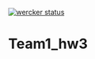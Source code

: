 [![wercker status](https://app.wercker.com/status/c7ecbe4dc70bf9de8761dc59b061f1f4/m "wercker status")](https://app.wercker.com/project/bykey/c7ecbe4dc70bf9de8761dc59b061f1f4)

# Team1_hw3
